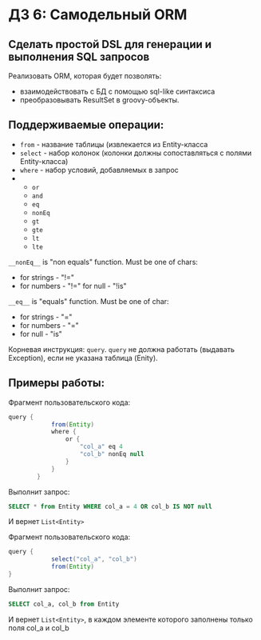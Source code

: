 # ДЗ 6: Самодельный ORM

## Сделать простой DSL для генерации и выполнения SQL запросов

Реализовать ORM, которая будет позволять:
- взаимодействовать с БД c помощью sql-like синтаксиса
- преобразовывать ResultSet в groovy-объекты.

## Поддерживаемые операции:
- `from` - название таблицы (извлекается из Entity-класса
- `select` - набор колонок (колонки должны сопоставляться с полями Entity-класса)
- `where` - набор условий, добавляемых в запрос
- - `or`
  - `and`
  - `eq`
  - `nonEq`
  - `gt`
  - `gte`
  - `lt`
  - `lte`
 
`__nonEq__` is "non equals" function. Must be one of chars:
- for strings - "!="
- for numbers - "!="
 for null - "!is"

`__eq__` is "equals" function. Must be one of char:
- for strings - "="
- for numbers - "="
- for null - "is"

Корневая инструкция: `query`. `query` не должна работать (выдавать Exception), если не указана таблица (Enity).

## Примеры работы:

Фрагмент пользовательского кода:
```groovy
query {
            from(Entity)
            where {
                or {
                    "col_a" eq 4
                    "col_b" nonEq null
                }
            }
        }
```

Выполнит запрос:
```sql
SELECT * from Entity WHERE col_a = 4 OR col_b IS NOT null
```

И вернет `List<Entity>`

Фрагмент пользовательского кода:
```groovy
query {
            select("col_a", "col_b")
            from(Entity)
}
```

Выполнит запрос:
```sql
SELECT col_a, col_b from Entity
```

И вернет `List<Entity>`, в каждом элементе которого заполнены только поля col_a и col_b
